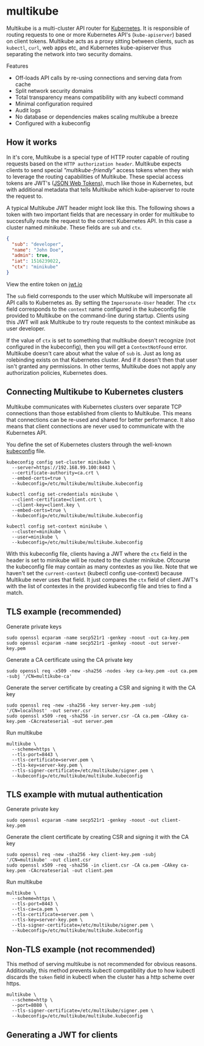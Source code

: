 # multikube

Multikube is a multi-cluster API router for [Kubernetes](http://kubernetes.io/). It is responsible of routing requests to one or more Kubernetes API's (`kube-apiserver`) based on client tokens. Multikube acts as a proxy sitting between clients, such as `kubectl`, `curl`, web apps etc, and Kubernetes kube-apiserver thus separating the network into two security domains.

Features
* Off-loads API calls by re-using connections and serving data from cache
* Split network security domains
* Total transparency means compatibility with any kubectl command
* Minimal configuration required
* Audit logs 
* No database or dependencies makes scaling multikube a breeze 
* Configured with a kubeconfig

## How it works

In it's core, Multikube is a special type of HTTP router capable of routing requests based on the `HTTP authorization header`. Multikube expects clients to send special *"multikube-friendly"* access tokens when they wish to leverage the routing capabilities of Multikube. These special access tokens are JWT's ([JSON Web Tokens](https://jwt.io/)), much like those in Kubernetes, but with additional metadata that tells Multikube which kube-apiserver to route the request to.

A typical Multikube JWT header might look like this. The following shows a token with two important fields that are necessary in order for multikube to succesfully route the request to the correct Kubernetes API. In this case a cluster named *minikube*. These fields are `sub` and `ctx`. 
```json
{
  "sub": "developer",
  "name": "John Doe",
  "admin": true,
  "iat": 1516239022,
  "ctx": "minikube"
}
```
View the entire token on [jwt.io](https://jwt.io/#debugger-io?token=eyJhbGciOiJSUzI1NiIsInR5cCI6IkpXVCJ9.eyJzdWIiOiJkZXZlbG9wZXIiLCJuYW1lIjoiSm9obiBEb2UiLCJhZG1pbiI6dHJ1ZSwiaWF0IjoxNTE2MjM5MDIyLCJjdHgiOiJtaW5pa3ViZSJ9.QlpKTHk4atmRvQ_1BSLN9V4qJTUo-3FL8Ep3i5DJH_s2fSE8F6ZKFGma5DJr-Owmkla0xo5Nv9rf-b8UfotDXpU2cz4mhFNIj23SPLlzP4HJNOkRCZbJH89qm-5ny4-fpv_H56IMBrAyesyEt79HnNC1y8BJtMvcaJBxP5ufWRcl0CmGtEJceKRNWnh_qRJ5hjHjkEPdRBx5BsggSkYmL5tJXw5KBkLXvLlppN72TsPV9pjb3gbl6z_FPUyGutRdedFoOEIB8hHPKO-mTBymm0royjURDrY6jVzOvz9empLlO0RGV9AxKCoWz_eHvXBdCcYOyZAy2KcGHyvkAZMTPA)

The `sub` field corresponds to the user which Multikube will impersonate all API calls to Kubernetes as. By setting the `Impersonate-User` header. The `ctx` field corresponds to the `context` name configured in the kubeconfig file provided to Multikube on the command-line during startup. Clients using this JWT will ask Multikube to try route requests to the context minikube as user developer. 

If the value of `ctx` is set to something that multikube doesn't recognize (not configured in the kubeconfig), then you will get a `ContextNotFound` error. Multikube doesn't care about what the value of `sub` is. Just as long as rolebinding exists on that Kubernetes cluster. And if it doesn't then that user isn't granted any permissions. In other terms, Multikube does not apply any authorization policies, Kubernetes does.

## Connecting Multikube to Kubernetes clusters

Multikube communicates with Kubernetes clusters over separate TCP connections than those established from clients to Multikube. This means that connections can be re-used and shared for better performance. It also means that client connections are never used to communicate with the Kubernetes API. 

You define the set of Kubernetes clusters through the well-known [kubeconfig](https://kubernetes.io/docs/concepts/configuration/organize-cluster-access-kubeconfig/) file. 

```
kubeconfig config set-cluster minikube \
  --server=https://192.168.99.100:8443 \
  --certificate-authority=ca.crt \
  --embed-certs=true \
  --kubeconfig=/etc/multikube/multikube.kubeconfig

kubectl config set-credentials minikube \
  --client-certificate=client.crt \
  --client-key=client.key \
  --embed-certs=true \
  --kubeconfig=/etc/multikube/multikube.kubeconfig

kubectl config set-context minikube \
  --cluster=minikube \
  --user=minikube \
  --kubeconfig=/etc/multikube/multikube.kubeconfig
```

With this kubeconfig file, clients having a JWT where the `ctx` field in the header is set to minikube will be routed to the cluster minikube. Ofcourse the kubeconfig file may contain as many contextes as you like. Note that we haven't set the `current-context` (kubectl config use-context) because Multikube never uses that field. It just compares the `ctx` field of client JWT's with the list of contextes in the provided kubeconfig file and tries to find a match.  

## TLS example (recommended)

Generate private keys
```
sudo openssl ecparam -name secp521r1 -genkey -noout -out ca-key.pem
sudo openssl ecparam -name secp521r1 -genkey -noout -out server-key.pem
```

Generate a CA certificate using the CA private key
```
sudo openssl req -x509 -new -sha256 -nodes -key ca-key.pem -out ca.pem -subj '/CN=multikube-ca' 
```

Generate the server certificate by creating a CSR and signing it with the CA key
```
sudo openssl req -new -sha256 -key server-key.pem -subj '/CN=localhost' -out server.csr
sudo openssl x509 -req -sha256 -in server.csr -CA ca.pem -CAkey ca-key.pem -CAcreateserial -out server.pem
```

Run multikube
```
multikube \
  --scheme=https \
  --tls-port=8443 \
  --tls-certificate=server.pem \
  --tls-key=server-key.pem \
  --tls-signer-certificate=/etc/multikube/signer.pem \
  --kubeconfig=/etc/multikube/multikube.kubeconfig
```

## TLS example with mutual authentication 

Generate private key
```
sudo openssl ecparam -name secp521r1 -genkey -noout -out client-key.pem
```

Generate the client certificate by creating CSR and signing it with the CA key
```
sudo openssl req -new -sha256 -key client-key.pem -subj '/CN=multikube' -out client.csr
sudo openssl x509 -req -sha256 -in client.csr -CA ca.pem -CAkey ca-key.pem -CAcreateserial -out client.pem
```

Run multikube
```
multikube \
  --scheme=https \
  --tls-port=8443 \
  --tls-ca=ca.pem \
  --tls-certificate=server.pem \
  --tls-key=server-key.pem \
  --tls-signer-certificate=/etc/multikube/signer.pem \
  --kubeconfig=/etc/multikube/multikube.kubeconfig
```

## Non-TLS example (not recommended)
This method of serving multikube is not recommended for obvious reasons. Additionally, this method prevents kubectl compatibility due to how kubectl discards the `token` field in kubectl when the cluster has a http scheme over https.

```
multikube \
  --scheme=http \
  --port=8080 \
  --tls-signer-certificate=/etc/multikube/signer.pem \
  --kubeconfig=/etc/multikube/multikube.kubeconfig
```

## Generating a JWT for clients

##